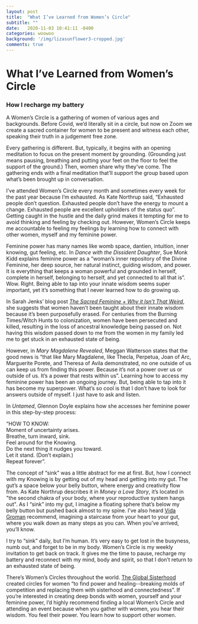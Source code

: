 ```yaml
---
layout: post
title:  "What I’ve Learned from Women’s Circle"
subtitle: ""
date:   2020-11-03 10:41:11 -0400
categories: woowoo
background: '/img/lizasunflower3-cropped.jpg'
comments: true
---
```


# What I’ve Learned from Women’s Circle

<p></p>

### How I recharge my battery

A Women’s Circle is a gathering of women of various ages and backgrounds. Before Covid, we’d literally sit in a circle, but now on Zoom we create a sacred container for women to be present and witness each other, speaking their truth in a judgement free zone. 

Every gathering is different. But, typically, it begins with an opening meditation to focus on the present moment by grounding. (Grounding just means pausing, breathing and putting your feet on the floor to feel the support of the ground.) Then, women share why they’ve come. The gathering ends with a final meditation that’ll support the group based upon what’s been brought up in conversation. 

I’ve attended Women’s Circle every month and sometimes every week for the past year because I’m exhausted. As Kate Northrup said, “Exhausted people don’t question. Exhausted people don’t have the energy to mount a change. Exhausted people are excellent upholders of the status quo”. Getting caught in the hustle and the daily grind makes it tempting for me to avoid thinking and feeling by checking out. However, Women’s Circle keeps me accountable to feeling my feelings by learning how to connect with other women, myself and my feminine power. 

Feminine power has many names like womb space, dantien, intuition, inner knowing, gut feeling, etc. In *Dance with the Dissident Daughter*, Sue Monk Kidd explains feminine power as a “woman’s inner repository of the Divine Feminine, her deep source, her natural instinct, guiding wisdom, and power. It is everything that keeps a woman powerful and grounded in herself, complete in herself, belonging to herself, and yet connected to all that is”. Wow. Right. Being able to tap into your innate wisdom seems super important, yet it’s something that I never learned how to do growing up.

In Sarah Jenks’ blog post <a href="https://sarahjenks.com/the-sacred-feminine-why-it-isnt-that-weird/" target="_blank" rel="noopener noreferrer"> *The Sacred Feminine + Why it Isn’t That Weird*</a>, she suggests that women haven’t been taught about their innate wisdom because it’s been purposefully erased. For centuries from the Burning Times/Witch Hunts to colonization, women have been persecuted and killed, resulting in the loss of ancestral knowledge being passed on. Not having this wisdom passed down to me from the women in my family led me to get stuck in an exhausted state of being. 

However, in *Mary Magdalene Revealed*, Meggan Watterson states that the good news is “that like Mary Magdalene, like Thecla, Perpetua, Joan of Arc, Marguerite Porete, and Theresa of Avila demonstrated, no one outside of us can keep us from finding this power. Because it’s not a power over us or outside of us. It’s a power that rests within us”. Learning how to access my feminine power has been an ongoing journey. But, being able to tap into it has become my superpower. What’s so cool is that I don’t have to look for answers outside of myself. I just have to ask and listen. 

In *Untamed*, Glennon Doyle explains how she accesses her feminine power in this step-by-step process: 

“HOW TO KNOW:<br>
Moment of uncertainty arises.<br>
Breathe, turn inward, sink.<br>
Feel around for the Knowing.<br>
Do the next thing it nudges you toward.<br>
Let it stand. (Don’t explain.)<br>
Repeat forever”.<br>

The concept of “sink” was a little abstract for me at first. But, how I connect with my Knowing is by getting out of my head and getting into my gut. The gut’s a space below your belly button, where energy and creativity flow from. As Kate Northrup describes it in *Money a Love Story*, it’s located in "the second chakra of your body, where your reproductive system hangs out". As I “sink” into my gut, I imagine a floating sphere that’s below my belly button but pushed back almost to my spine. I’ve also heard <a href="https://vidagroman.com/" target="_blank" rel="noopener noreferrer">Vida Groman</a> recommend, imagining a staircase from your heart to your gut, where you walk down as many steps as you can. When you’ve arrived, you’ll know. 

I try to “sink” daily, but I’m human. It’s very easy to get lost in the busyness, numb out, and forget to be in my body. Women’s Circle is my weekly invitation to get back on track. It gives me the time to pause, recharge my battery and reconnect with my mind, body and spirit, so that I don’t return to an exhausted state of being.

There’s Women’s Circles throughout the world. <a href="https://www.globalsisterhood.org/" target="_blank" rel="noopener noreferrer">The Global Sisterhood</a> created circles for women “to find power and healing--breaking molds of competition and replacing them with sisterhood and connectedness”. If you’re interested in creating deep bonds with women, yourself and your feminine power, I’d highly recommend finding a local Women’s Circle and attending an event because when you gather with women, you hear their wisdom. You feel their power. You learn how to support other women. 